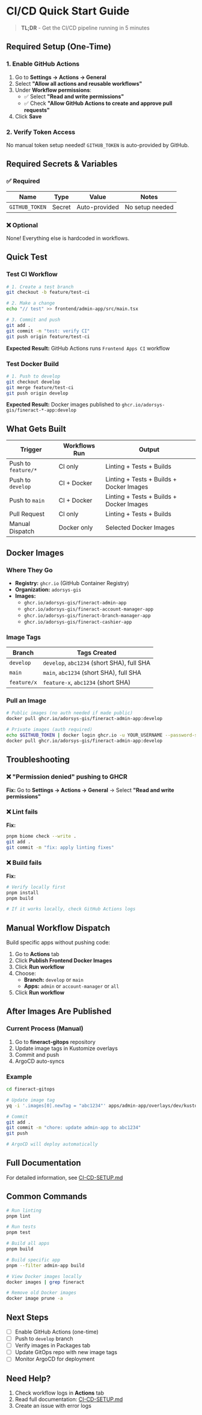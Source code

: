 # CI/CD Quick Start Guide

> **TL;DR** - Get the CI/CD pipeline running in 5 minutes

## Required Setup (One-Time)

### 1. Enable GitHub Actions

1. Go to **Settings → Actions → General**
2. Select **"Allow all actions and reusable workflows"**
3. Under **Workflow permissions**:
   - ✅ Select **"Read and write permissions"**
   - ✅ Check **"Allow GitHub Actions to create and approve pull requests"**
4. Click **Save**

### 2. Verify Token Access

No manual token setup needed! `GITHUB_TOKEN` is auto-provided by GitHub.

## Required Secrets & Variables

### ✅ Required

| Name | Type | Value | Notes |
|------|------|-------|-------|
| `GITHUB_TOKEN` | Secret | Auto-provided | No setup needed |

### ❌ Optional

None! Everything else is hardcoded in workflows.

## Quick Test

### Test CI Workflow

```bash
# 1. Create a test branch
git checkout -b feature/test-ci

# 2. Make a change
echo "// test" >> frontend/admin-app/src/main.tsx

# 3. Commit and push
git add .
git commit -m "test: verify CI"
git push origin feature/test-ci
```

**Expected Result:** GitHub Actions runs `Frontend Apps CI` workflow

### Test Docker Build

```bash
# 1. Push to develop
git checkout develop
git merge feature/test-ci
git push origin develop
```

**Expected Result:** Docker images published to `ghcr.io/adorsys-gis/fineract-*-app:develop`

## What Gets Built

| Trigger | Workflows Run | Output |
|---------|---------------|--------|
| Push to `feature/*` | CI only | Linting + Tests + Builds |
| Push to `develop` | CI + Docker | Linting + Tests + Builds + Docker Images |
| Push to `main` | CI + Docker | Linting + Tests + Builds + Docker Images |
| Pull Request | CI only | Linting + Tests + Builds |
| Manual Dispatch | Docker only | Selected Docker Images |

## Docker Images

### Where They Go

- **Registry:** `ghcr.io` (GitHub Container Registry)
- **Organization:** `adorsys-gis`
- **Images:**
  - `ghcr.io/adorsys-gis/fineract-admin-app`
  - `ghcr.io/adorsys-gis/fineract-account-manager-app`
  - `ghcr.io/adorsys-gis/fineract-branch-manager-app`
  - `ghcr.io/adorsys-gis/fineract-cashier-app`

### Image Tags

| Branch | Tags Created |
|--------|-------------|
| `develop` | `develop`, `abc1234` (short SHA), full SHA |
| `main` | `main`, `abc1234` (short SHA), full SHA |
| `feature/x` | `feature-x`, `abc1234` (short SHA) |

### Pull an Image

```bash
# Public images (no auth needed if made public)
docker pull ghcr.io/adorsys-gis/fineract-admin-app:develop

# Private images (auth required)
echo $GITHUB_TOKEN | docker login ghcr.io -u YOUR_USERNAME --password-stdin
docker pull ghcr.io/adorsys-gis/fineract-admin-app:develop
```

## Troubleshooting

### ❌ "Permission denied" pushing to GHCR

**Fix:** Go to **Settings → Actions → General** → Select **"Read and write permissions"**

### ❌ Lint fails

**Fix:**
```bash
pnpm biome check --write .
git add .
git commit -m "fix: apply linting fixes"
```

### ❌ Build fails

**Fix:**
```bash
# Verify locally first
pnpm install
pnpm build

# If it works locally, check GitHub Actions logs
```

## Manual Workflow Dispatch

Build specific apps without pushing code:

1. Go to **Actions** tab
2. Click **Publish Frontend Docker Images**
3. Click **Run workflow**
4. Choose:
   - **Branch:** `develop` or `main`
   - **Apps:** `admin` or `account-manager` or `all`
5. Click **Run workflow**

## After Images Are Published

### Current Process (Manual)

1. Go to **fineract-gitops** repository
2. Update image tags in Kustomize overlays
3. Commit and push
4. ArgoCD auto-syncs

### Example

```bash
cd fineract-gitops

# Update image tag
yq -i '.images[0].newTag = "abc1234"' apps/admin-app/overlays/dev/kustomization.yaml

# Commit
git add .
git commit -m "chore: update admin-app to abc1234"
git push

# ArgoCD will deploy automatically
```

## Full Documentation

For detailed information, see [CI-CD-SETUP.md](./CI-CD-SETUP.md)

## Common Commands

```bash
# Run linting
pnpm lint

# Run tests
pnpm test

# Build all apps
pnpm build

# Build specific app
pnpm --filter admin-app build

# View Docker images locally
docker images | grep fineract

# Remove old Docker images
docker image prune -a
```

## Next Steps

- [ ] Enable GitHub Actions (one-time)
- [ ] Push to `develop` branch
- [ ] Verify images in Packages tab
- [ ] Update GitOps repo with new image tags
- [ ] Monitor ArgoCD for deployment

## Need Help?

1. Check workflow logs in **Actions** tab
2. Read full documentation: [CI-CD-SETUP.md](./CI-CD-SETUP.md)
3. Create an issue with error logs
